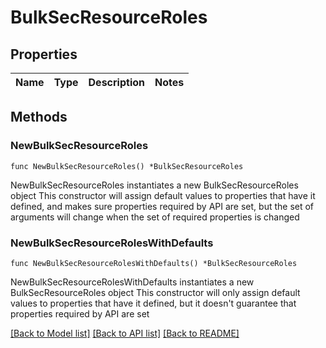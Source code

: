 # BulkSecResourceRoles

## Properties

Name | Type | Description | Notes
------------ | ------------- | ------------- | -------------

## Methods

### NewBulkSecResourceRoles

`func NewBulkSecResourceRoles() *BulkSecResourceRoles`

NewBulkSecResourceRoles instantiates a new BulkSecResourceRoles object
This constructor will assign default values to properties that have it defined,
and makes sure properties required by API are set, but the set of arguments
will change when the set of required properties is changed

### NewBulkSecResourceRolesWithDefaults

`func NewBulkSecResourceRolesWithDefaults() *BulkSecResourceRoles`

NewBulkSecResourceRolesWithDefaults instantiates a new BulkSecResourceRoles object
This constructor will only assign default values to properties that have it defined,
but it doesn't guarantee that properties required by API are set


[[Back to Model list]](../README.md#documentation-for-models) [[Back to API list]](../README.md#documentation-for-api-endpoints) [[Back to README]](../README.md)


